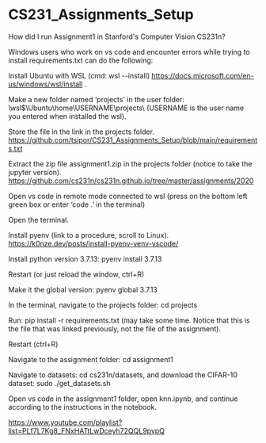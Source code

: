 # CS231_Assignments_Setup

How did I run Assignment1 in Stanford's Computer Vision CS231n? 

Windows users who work on vs code and encounter errors while trying to install requirements.txt can do the following:

Install Ubuntu with WSL (cmd: wsl --install)
https://docs.microsoft.com/en-us/windows/wsl/install .

Make a new folder named ‘projects’ in the user folder: \\wsl$\Ubuntu\home\USERNAME\projects\ (USERNAME is the user name you entered when installed the wsl).

Store the file in the link in the projects folder.
https://github.com/tsipor/CS231_Assignments_Setup/blob/main/requirements.txt

Extract the zip file assignment1.zip in the projects folder (notice to take the jupyter version).
https://github.com/cs231n/cs231n.github.io/tree/master/assignments/2020

Open vs code in remote mode connected to wsl (press on the bottom left green box or enter ‘code .’ in the terminal)

Open the terminal.

Install pyenv (link to a procedure, scroll to Linux).
https://k0nze.dev/posts/install-pyenv-venv-vscode/

Install python version 3.7.13: pyenv install 3.7.13

Restart (or just reload the window, ctrl+R)

Make it the global version: pyenv global 3.7.13

In the terminal, navigate to the projects folder: cd projects

Run: pip install -r requirements.txt (may take some time. Notice that this is the file that was linked previously, not the file of the assignment). 

Restart (ctrl+R) 

Navigate to the assignment folder: cd assignment1

Navigate to datasets: cd cs231n/datasets, and download the CIFAR-10 dataset: sudo ./get_datasets.sh 

Open vs code in the assignment1 folder, open knn.ipynb, and continue according to the instructions in the notebook.

https://www.youtube.com/playlist?list=PLf7L7Kg8_FNxHATtLwDceyh72QQL9pvpQ






